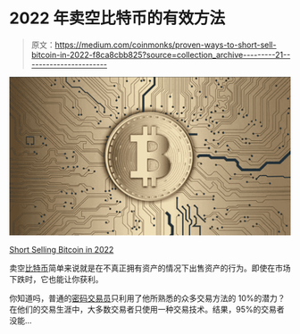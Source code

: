 # 2022 年卖空比特币的有效方法

> 原文：<https://medium.com/coinmonks/proven-ways-to-short-sell-bitcoin-in-2022-f8ca8cbb825?source=collection_archive---------21----------------------->

![](img/fe82ebbaa2ae8974f924ee0e8853d4d7.png)

[Short Selling Bitcoin in 2022](https://cryptonewspipe.com/proven-ways-to-short-sell-bitcoin-in-2022/)

卖空[比特币](https://cryptonewspipe.com/category/bitcoin/)简单来说就是在不真正拥有资产的情况下出售资产的行为。即使在市场下跌时，它也能让你获利。

你知道吗，普通的[密码交易员](https://cryptonewspipe.com/2021/07/30/beginners-guide-to-margin-crypto-trading/)只利用了他所熟悉的众多交易方法的 10%的潜力？在他们的交易生涯中，大多数交易者只使用一种交易技术。结果，95%的交易者没能…